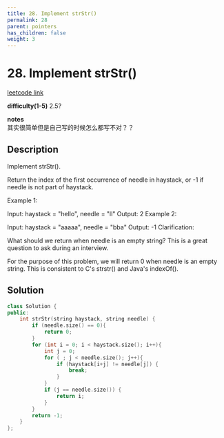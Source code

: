 ```yaml
---
title: 28. Implement strStr()
permalink: 28
parent: pointers
has_children: false
weight: 3
---
```

# 28. Implement strStr()
[leetcode link](https://leetcode.com/problems/implement-strstr/)

**difficulty(1-5)** 
2.5?

**notes**   
其实很简单但是自己写的时候怎么都写不对？？

## Description
Implement strStr().

Return the index of the first occurrence of needle in haystack, or -1 if needle is not part of haystack.

Example 1:

Input: haystack = "hello", needle = "ll"
Output: 2
Example 2:

Input: haystack = "aaaaa", needle = "bba"
Output: -1
Clarification:

What should we return when needle is an empty string? This is a great question to ask during an interview.

For the purpose of this problem, we will return 0 when needle is an empty string. This is consistent to C's strstr() and Java's indexOf().

## Solution
```c++
class Solution {
public:
    int strStr(string haystack, string needle) {
        if (needle.size() == 0){
            return 0;
        }
        for (int i = 0; i < haystack.size(); i++){
            int j = 0;
            for ( ; j < needle.size(); j++){
                if (haystack[i+j] != needle[j]) {
                    break;
                }
            }
            if (j == needle.size()) {
                return i;
            }
        }
        return -1;
    }
};
```

<!-- 
Default label
{: .label }

Blue label
{: .label .label-blue }

Stable
{: .label .label-green }

New release
{: .label .label-purple }

Coming soon
{: .label .label-yellow }

Deprecated
{: .label .label-red } -->
